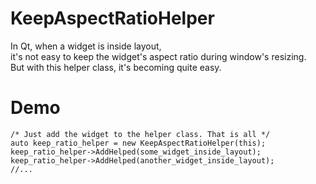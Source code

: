 # KeepAspectRatioHelper
In Qt, when a widget is inside layout,  
it's not easy to keep the widget's aspect ratio during window's resizing.  
But with this helper class, it's becoming quite easy.

# Demo
```
/* Just add the widget to the helper class. That is all */
auto keep_ratio_helper = new KeepAspectRatioHelper(this);
keep_ratio_helper->AddHelped(some_widget_inside_layout);
keep_ratio_helper->AddHelped(another_widget_inside_layout);
//...

```